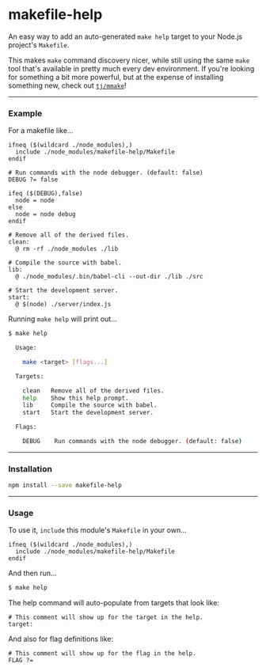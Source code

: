 
# makefile-help

An easy way to add an auto-generated `make help` target to your Node.js project's `Makefile`.

This makes `make` command discovery nicer, while still using the same `make` tool that's available in pretty much every dev environment. If you're looking for something a bit more powerful, but at the expense of installing something new, check out [`tj/mmake`](https://github.com/tj/mmake)!

---

### Example

For a makefile like...

```make
ifneq ($(wildcard ./node_modules),)
  include ./node_modules/makefile-help/Makefile
endif

# Run commands with the node debugger. (default: false)
DEBUG ?= false

ifeq ($(DEBUG),false)
  node = node
else
  node = node debug
endif

# Remove all of the derived files.
clean: 
  @ rm -rf ./node_modules ./lib

# Compile the source with babel.
lib: 
  @ ./node_modules/.bin/babel-cli --out-dir ./lib ./src

# Start the development server.
start:
  @ $(node) ./server/index.js
```

Running `make help` will print out...

```bash
$ make help

  Usage:

    make <target> [flags...]

  Targets:

    clean   Remove all of the derived files.
    help    Show this help prompt.
    lib     Compile the source with babel.
    start   Start the development server.

  Flags:

    DEBUG    Run commands with the node debugger. (default: false)

```

---

### Installation

```bash
npm install --save makefile-help
```

---

### Usage

To use it, `include` this module's `Makefile` in your own...

```make
ifneq ($(wildcard ./node_modules),)
  include ./node_modules/makefile-help/Makefile
endif
```

And then run...

```bash
$ make help
```

The help command will auto-populate from targets that look like:

```make
# This comment will show up for the target in the help.
target:
```

And also for flag definitions like:

```make
# This comment will show up for the flag in the help.
FLAG ?=
```
